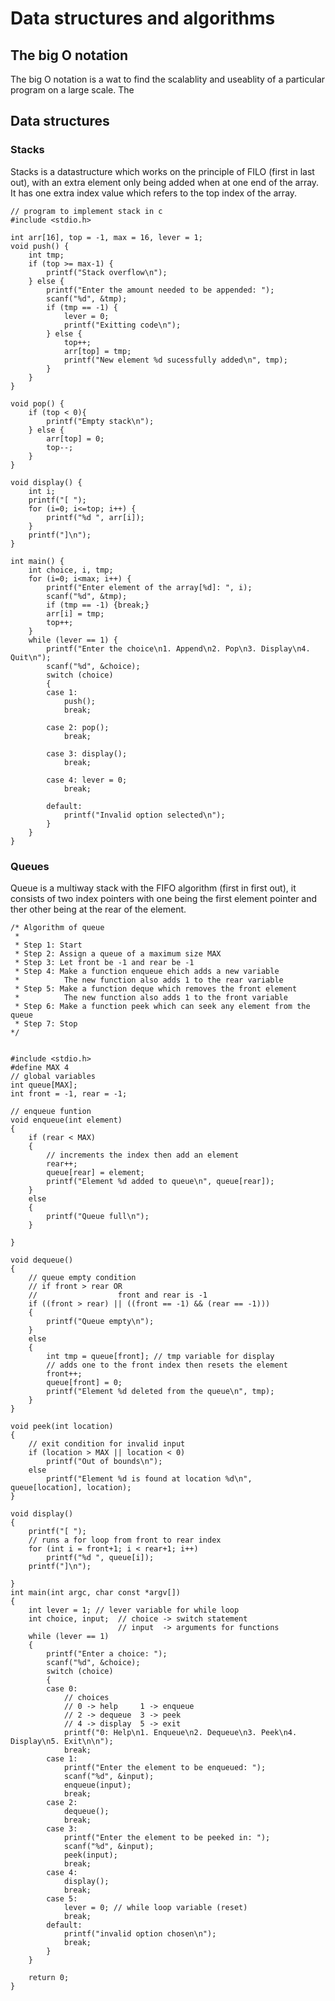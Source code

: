 # Data structures and algorithms

## The big O notation
The big O notation is a wat to find the scalablity and useablity of a particular program on a large scale. The 

## Data structures

### Stacks
Stacks is a datastructure which works on the principle of FILO (first in last out), with an extra element only being added when at one end of the array. It has one extra index value which refers to the top index of the array.
```
// program to implement stack in c
#include <stdio.h>

int arr[16], top = -1, max = 16, lever = 1;
void push() {
	int tmp;
	if (top >= max-1) {
		printf("Stack overflow\n");
	} else {
		printf("Enter the amount needed to be appended: ");
		scanf("%d", &tmp);
		if (tmp == -1) {
			lever = 0;
			printf("Exitting code\n");
		} else {
			top++;
			arr[top] = tmp;
			printf("New element %d sucessfully added\n", tmp);
		}
	}
}

void pop() {
	if (top < 0){
		printf("Empty stack\n");
	} else {
		arr[top] = 0;
		top--;
	}
}

void display() {
	int i;
	printf("[ ");
	for (i=0; i<=top; i++) {
		printf("%d ", arr[i]);
	}
	printf("]\n");
}

int main() {
	int choice, i, tmp;
	for (i=0; i<max; i++) {
		printf("Enter element of the array[%d]: ", i);
		scanf("%d", &tmp);
		if (tmp == -1) {break;}
		arr[i] = tmp;
		top++;
	}
	while (lever == 1) {
		printf("Enter the choice\n1. Append\n2. Pop\n3. Display\n4. Quit\n");
		scanf("%d", &choice);
		switch (choice)
		{
		case 1:
			push();
			break;
		
		case 2: pop();
			break;

		case 3: display();
			break;

		case 4: lever = 0;
			break;
			
		default:
			printf("Invalid option selected\n");
		}
	}
}
```

### Queues
Queue is a multiway stack with the FIFO algorithm (first in first out), it consists of two index pointers with one being the first element pointer  and ther other being at the rear of the element. 
```
/* Algorithm of queue
 *
 * Step 1: Start
 * Step 2: Assign a queue of a maximum size MAX
 * Step 3: Let front be -1 and rear be -1
 * Step 4: Make a function enqueue ehich adds a new variable
 *			The new function also adds 1 to the rear variable
 * Step 5: Make a function deque which removes the front element
 * 			The new function also adds 1 to the front variable
 * Step 6: Make a function peek which can seek any element from the queue
 * Step 7: Stop
*/


#include <stdio.h>
#define MAX 4
// global variables
int queue[MAX];
int front = -1, rear = -1;

// enqueue funtion
void enqueue(int element)
{
	if (rear < MAX)
	{
		// increments the index then add an element
		rear++;
		queue[rear] = element;
		printf("Element %d added to queue\n", queue[rear]);
	}
	else
	{
		printf("Queue full\n");
	}
	
}

void dequeue()
{
	// queue empty condition
	// if front > rear OR
	// 					front and rear is -1
	if ((front > rear) || ((front == -1) && (rear == -1)))
	{
		printf("Queue empty\n");
	}
	else 
	{
		int tmp = queue[front]; // tmp variable for display
		// adds one to the front index then resets the element
		front++;
		queue[front] = 0;
		printf("Element %d deleted from the queue\n", tmp);
	}
}

void peek(int location)
{
	// exit condition for invalid input
	if (location > MAX || location < 0)
		printf("Out of bounds\n");
	else
		printf("Element %d is found at location %d\n", queue[location], location);
}

void display()
{
	printf("[ ");
	// runs a for loop from front to rear index
	for (int i = front+1; i < rear+1; i++)
		printf("%d ", queue[i]);
	printf("]\n");
	
}
int main(int argc, char const *argv[])
{
	int lever = 1; // lever variable for while loop
	int choice, input;  // choice -> switch statement
						// input  -> arguments for functions
	while (lever == 1)
	{
		printf("Enter a choice: ");
		scanf("%d", &choice);
		switch (choice)
		{
		case 0:
			// choices
			// 0 -> help     1 -> enqueue
			// 2 -> dequeue  3 -> peek
			// 4 -> display  5 -> exit
			printf("0: Help\n1. Enqueue\n2. Dequeue\n3. Peek\n4. Display\n5. Exit\n\n");
			break;
		case 1:
			printf("Enter the element to be enqueued: ");
			scanf("%d", &input);
			enqueue(input);
			break;
		case 2:
			dequeue();
			break;
		case 3:
			printf("Enter the element to be peeked in: ");
			scanf("%d", &input);
			peek(input);
			break;
		case 4:
			display();
			break;
		case 5:
			lever = 0; // while loop variable (reset)
			break;
		default:
			printf("invalid option chosen\n");
			break;
		}
	}
	
	return 0;
}
```
